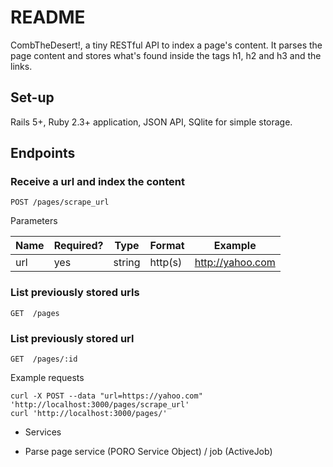 # README

CombTheDesert!, a tiny RESTful API to index a page's content. It parses the page content and stores what's found inside the tags h1, h2 and h3 and the links.

## Set-up

Rails 5+, Ruby 2.3+ application, JSON API, SQlite for simple storage.

## Endpoints

### Receive a url and index the content
    POST /pages/scrape_url
Parameters

Name|Required?|Type|Format|Example
----|---------|----|------|-------
url|yes|string|http(s)|http://yahoo.com


### List previously stored urls
    GET  /pages

### List previously stored url
    GET  /pages/:id

  Example requests

  ```shell
  curl -X POST --data "url=https://yahoo.com" 'http://localhost:3000/pages/scrape_url'
  curl 'http://localhost:3000/pages/'
  ```

* Services

 * Parse page service (PORO Service Object) / job (ActiveJob)
